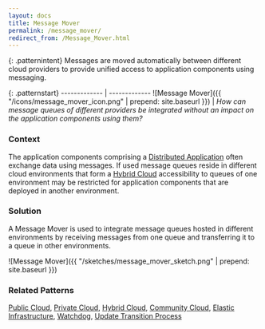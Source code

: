 ```yaml
---
layout: docs
title: Message Mover
permalink: /message_mover/
redirect_from: /Message_Mover.html
---
```


{: .patternintent}
Messages are moved automatically between different cloud providers to provide unified access to application components using messaging.

{: .patternstart}
------------- | -------------
![Message Mover]({{ "/icons/message_mover_icon.png" | prepend: site.baseurl }})  | *How can message queues of different providers be integrated without an impact on the application components using them?*

### Context
The application components comprising a [Distributed Application](/distributed_application/) often exchange data using messages. If used message queues reside in different cloud environments that form a [Hybrid Cloud](/hybrid_cloud/) accessibility to queues of one environment may be restricted for application components that are deployed in another environment.

### Solution
A Message Mover is used to integrate message queues hosted in different environments by receiving messages from one queue and transferring it to a queue in other environments.
 
![Message Mover]({{ "/sketches/message_mover_sketch.png" | prepend: site.baseurl }})

### Related Patterns
[Public Cloud](/public_cloud/), [Private Cloud](/private_cloud/), [Hybrid Cloud](/hybrid_cloud/), [Community Cloud](/community_cloud/), [Elastic Infrastructure](/elastic_infrastructure/), [Watchdog](/watchdog/), [Update Transition Process](/update_transition_process/)